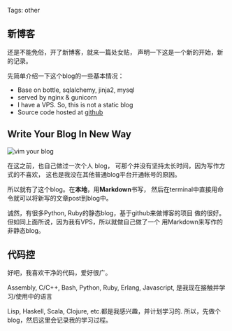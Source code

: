 Tags: other

## 新博客

还是不能免俗，开了新博客，就来一篇处女贴，
声明一下这是一个新的开始，新的记录。

先简单介绍一下这个blog的一些基本情况：

*   Base on bottle, sqlalchemy, jinja2, mysql
*   served by nginx & gunicorn
*   I have a VPS. So, this is not a static blog
*   Source code hosted at [github](https://github.com/yueyoum/paper)


## Write Your Blog In New Way

![vim your blog][this_screen_shot]

在这之前，也自己做过一次个人 blog，
可那个并没有坚持太长时间，因为写作方式的不喜欢，
这也是我没在其他普通blog平台开通帐号的原因。

所以就有了这个blog。在**本地**，用**Markdown**书写，
然后在terminal中直接用命令就可以将新写的文章post到blog中。

诚然，有很多Python, Ruby的静态blog，基于github来做博客的项目
做的很好。但如同上面所说，因为我有VPS，所以就做自己做了一个
用Markdown来写作的非静态blog。


## 代码控

好吧，我喜欢干净的代码，爱好很广。

Assembly, C/C++, Bash, Python, Ruby, Erlang, Javascript, 是我现在接触并学习/使用中的语言

Lisp, Haskell, Scala, Clojure, etc.都是我感兴趣，并计划学习的.
所以，先做个blog，然后这里会记录我的学习过程。


[this_screen_shot]: http://i1297.photobucket.com/albums/ag23/yueyoum/xx_zps75e45cb8.png "screenshot"
